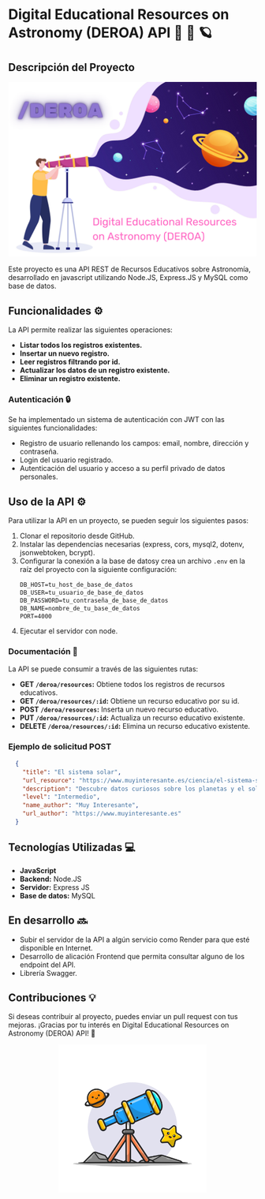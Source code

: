 # Digital Educational Resources on Astronomy (DEROA) API :rocket: :telescope: :ringed_planet: 

## Descripción del Proyecto

<img width="1000" alt="deroa" src="https://github.com/Adalab/modulo-4-evaluacion-final-bpw-deligarbur/blob/master/assets/DEROA.png">

Este proyecto es una API REST de Recursos Educativos sobre Astronomía, desarrollado en javascript utilizando Node.JS, Express.JS y MySQL como base de datos.

## Funcionalidades :gear: 

La API permite realizar las siguientes operaciones:

- **Listar todos los registros existentes.**
- **Insertar un nuevo registro.**
- **Leer registros filtrando por id.**
- **Actualizar los datos de un registro existente.**
- **Eliminar un registro existente.**

### Autenticación :lock: 

Se ha implementado un sistema de autenticación con JWT con las siguientes funcionalidades:

- Registro de usuario rellenando los campos: email, nombre, dirección y contraseña.
- Login del usuario registrado.
- Autenticación del usuario y acceso a su perfil privado de datos personales.

## Uso de la API :gear: 

Para utilizar la API en un proyecto, se pueden seguir los siguientes pasos:

1. Clonar el repositorio desde GitHub.
2. Instalar las dependencias necesarias (express, cors, mysql2, dotenv, jsonwebtoken, bcrypt).
3. Configurar la conexión a la base de datosy crea un archivo `.env` en la raíz del proyecto con la siguiente configuración:
    ```env
    DB_HOST=tu_host_de_base_de_datos
    DB_USER=tu_usuario_de_base_de_datos
    DB_PASSWORD=tu_contraseña_de_base_de_datos
    DB_NAME=nombre_de_tu_base_de_datos
    PORT=4000
    ```
4. Ejecutar el servidor con node.

### Documentación :page_facing_up: 

La API se puede consumir a través de las siguientes rutas:

- **GET <code>/deroa/resources</code>:** Obtiene todos los registros de recursos educativos.
- **GET <code>/deroa/resources/:id</code>:** Obtiene un recurso educativo por su id.
- **POST <code>/deroa/resources</code>:** Inserta un nuevo recurso educativo.
- **PUT <code>/deroa/resources/:id</code>:** Actualiza un recurso educativo existente.
- **DELETE <code>/deroa/resources/:id</code>:** Elimina un recurso educativo existente.

### Ejemplo de solicitud POST

```json
  {
    "title": "El sistema solar",
    "url_resource": "https://www.muyinteresante.es/ciencia/el-sistema-solar",
    "description": "Descubre datos curiosos sobre los planetas y el sol en nuestro sistema solar",
    "level": "Intermedio",
    "name_author": "Muy Interesante",
    "url_author": "https://www.muyinteresante.es"
  }
```


## Tecnologías Utilizadas :computer:

- **JavaScript**
- **Backend:** Node.JS
- **Servidor:** Express JS
- **Base de datos:** MySQL

## En desarrollo :soon:

- Subir el servidor de la API a algún servicio como Render para que esté disponible en Internet.
- Desarrollo de alicación Frontend que permita consultar alguno de los endpoint del API.
- Librería Swagger.

## Contribuciones :bulb: 

Si deseas contribuir al proyecto, puedes enviar un pull request con tus mejoras. ¡Gracias por tu interés en Digital Educational Resources on Astronomy (DEROA) API! :star2: 
<p align="center">
  <img align="center" width="300" alt="telescope" src="https://github.com/Adalab/modulo-4-evaluacion-final-bpw-deligarbur/blob/master/assets/telescope.png">
</p>
